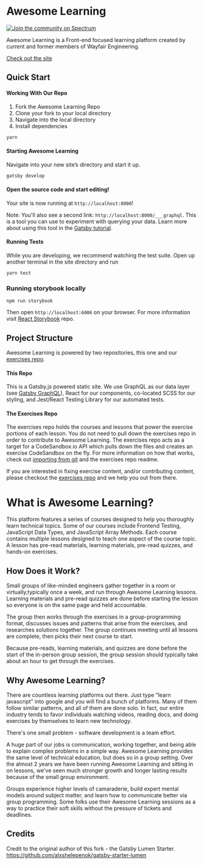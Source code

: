 # Awesome Learning
[![Join the community on Spectrum](https://withspectrum.github.io/badge/badge.svg)](https://spectrum.chat/awesome-learning)

Awesome Learning is a Front-end focused learning platform created by current and former members of Wayfair Engineering.

[Check out the site](https://wayfair.github.io/awesome-learning/)

## Quick Start

#### Working With Our Repo
1. Fork the Awesome Learning Repo
2. Clone your fork to your local directory
3. Navigate into the local directory
4. Install dependencies
```sh
yarn
```

#### Starting Awesome Learning

Navigate into your new site’s directory and start it up.
```sh
gatsby develop
```

#### Open the source code and start editing!

Your site is now running at `http://localhost:8000`!

Note: You'll also see a second link: `http://localhost:8000/___graphql`. This is a tool you can use to experiment with querying your data. Learn more about using this tool in the [Gatsby tutorial](https://www.gatsbyjs.org/tutorial/part-five/#introducing-graphiql).

#### Running Tests

While you are developing, we recommend watching the test suite. Open up another terminal in the site directory and run 
```
yarn test
```

### Running storybook locally

```
npm run storybook
```

Then open `http://localhost:6006` on your browser. For more information visit [React Storybook](https://github.com/storybooks/storybook) repo.

## Project Structure
Awesome Learning is powered by two repositories, this one and our [exercises repo](https://github.com/wayfair/awesome-learning-exercises).

#### This Repo
This is a Gatsby.js powered static site. We use GraphQL as our data layer (see [Gatsby GraphQL](https://www.gatsbyjs.org/tutorial/part-five/#introducing-graphiql)), React for our components, co-located SCSS for our styling, and Jest/React Testing Library for our automated tests.

#### The Exercises Repo
The exercises repo holds the courses and lessons that power the exercise portions of each lesson. You do not need to pull down the exercises repo in order to contribute to Awesome Learning. The exercises repo acts as a target for a CodeSandbox.io API which pulls down the files and creates an exercise CodeSandbox on the fly. For more information on how that works, check out [importing from git](https://codesandbox.io/docs/importing#import-from-github) and the exercises repo readme.

If you are interested in fixing exercise content, and/or contributing content, please checkout the [exercises repo](https://github.com/wayfair/awesome-learning-exercises) and we help you out from there.


# What is Awesome Learning?
 This platform features a series of courses designed to help you thoroughly learn technical topics. Some of our courses include Frontend Testing, JavaScript Data Types, and JavaScript Array Methods. Each course contains multiple lessons designed to teach one aspect of the course topic. A lesson has pre-read materials, learning materials, pre-read quizzes, and hands-on exercises.

## How Does it Work?
Small groups of like-minded engineers gather together in a room or virtually,typically once a week, and run through Awesome Learning lessons. Learning materials and pre-read quizzes are done before starting the lesson so everyone is on the same page and held accountable. 


The group then works through the exercises in a group-programming format, discusses issues and patterns that arise from the exercises, and researches solutions together. The group continues meeting until all lessons are complete, then picks their next course to start.


Because pre-reads, learning materials, and quizzes are done before the start of the in-person group session, the group session should typically take about an hour to get through the exercises. 

## Why Awesome Learning?
There are countless learning platforms out there. Just type "learn javascript" into google and you will find a bunch of platforms. Many of them follow similar patterns, and all of them are done solo. In fact, our entire industry tends to favor individuals watching videos, reading docs, and doing exercises by themselves to learn new technology.


There's one small problem - software development is a team effort.


A huge part of our jobs is communication, working together, and being able to explain complex problems in a simple way. Awesome Learning provides the same level of technical education, but does so in a group setting.  Over the almost 2 years we have been running Awesome Learning and sitting in on lessons, we've seen much stronger growth and longer lasting results because of the small group environment. 


Groups experience higher levels of camaraderie, build expert mental models around subject matter, and learn how to communicate better via group programming. Some folks use their Awesome Learning sessions as a way to practice their soft skills without the pressure of tickets and deadlines. 


## Credits
Credit to the original author of this fork - the Gatsby Lumen Starter.
https://github.com/alxshelepenok/gatsby-starter-lumen
